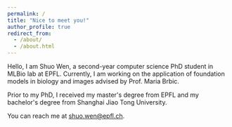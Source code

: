```yaml
---
permalink: /
title: "Nice to meet you!"
author_profile: true
redirect_from: 
  - /about/
  - /about.html
---
```


Hello, I am Shuo Wen, a second-year computer science PhD student in MLBio lab at EPFL. Currently, I am working on the application of foundation models in biology and images advised by Prof. Maria Brbic.

Prior to my PhD, I received my master's degree from EPFL and my bachelor's degree from Shanghai Jiao Tong University.

You can reach me at shuo.wen@epfl.ch.
